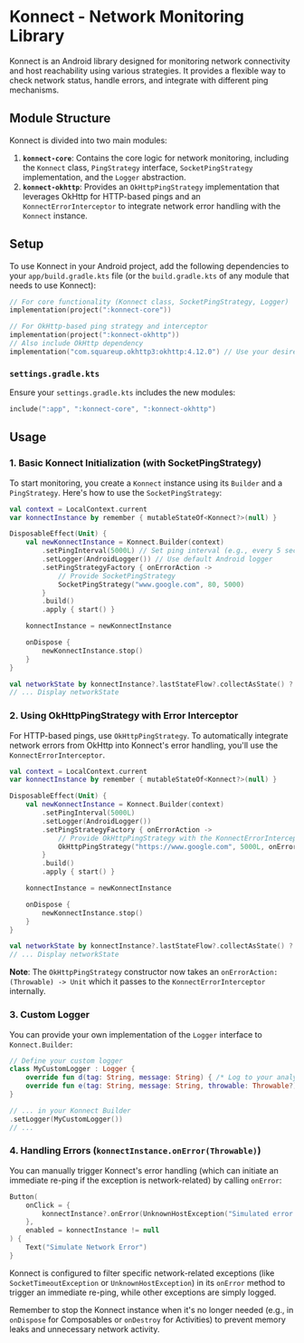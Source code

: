 
# Konnect - Network Monitoring Library

Konnect is an Android library designed for monitoring network connectivity and host reachability using various strategies.
It provides a flexible way to check network status, handle errors, and integrate with different ping mechanisms.

## Module Structure

Konnect is divided into two main modules:

1.  **`konnect-core`**: Contains the core logic for network monitoring, including the `Konnect` class, `PingStrategy` interface, `SocketPingStrategy` implementation, and the `Logger` abstraction.
2.  **`konnect-okhttp`**: Provides an `OkHttpPingStrategy` implementation that leverages OkHttp for HTTP-based pings and an `KonnectErrorInterceptor` to integrate network error handling with the `Konnect` instance.

## Setup

To use Konnect in your Android project, add the following dependencies to your `app/build.gradle.kts` file (or the `build.gradle.kts` of any module that needs to use Konnect):

```kotlin
// For core functionality (Konnect class, SocketPingStrategy, Logger)
implementation(project(":konnect-core"))

// For OkHttp-based ping strategy and interceptor
implementation(project(":konnect-okhttp"))
// Also include OkHttp dependency
implementation("com.squareup.okhttp3:okhttp:4.12.0") // Use your desired OkHttp version
```

### `settings.gradle.kts`

Ensure your `settings.gradle.kts` includes the new modules:

```kotlin
include(":app", ":konnect-core", ":konnect-okhttp")
```

## Usage

### 1. Basic Konnect Initialization (with SocketPingStrategy)

To start monitoring, you create a `Konnect` instance using its `Builder` and a `PingStrategy`. Here's how to use the `SocketPingStrategy`:

```kotlin
val context = LocalContext.current
var konnectInstance by remember { mutableStateOf<Konnect?>(null) }

DisposableEffect(Unit) {
    val newKonnectInstance = Konnect.Builder(context)
        .setPingInterval(5000L) // Set ping interval (e.g., every 5 seconds)
        .setLogger(AndroidLogger()) // Use default Android logger
        .setPingStrategyFactory { onErrorAction ->
            // Provide SocketPingStrategy
            SocketPingStrategy("www.google.com", 80, 5000)
        }
        .build()
        .apply { start() }

    konnectInstance = newKonnectInstance

    onDispose {
        newKonnectInstance.stop()
    }
}

val networkState by konnectInstance?.lastStateFlow?.collectAsState() ?: remember { mutableStateOf(null) }
// ... Display networkState
```

### 2. Using OkHttpPingStrategy with Error Interceptor

For HTTP-based pings, use `OkHttpPingStrategy`. To automatically integrate network errors from OkHttp into Konnect's error handling, you'll use the `KonnectErrorInterceptor`.

```kotlin
val context = LocalContext.current
var konnectInstance by remember { mutableStateOf<Konnect?>(null) }

DisposableEffect(Unit) {
    val newKonnectInstance = Konnect.Builder(context)
        .setPingInterval(5000L)
        .setLogger(AndroidLogger())
        .setPingStrategyFactory { onErrorAction ->
            // Provide OkHttpPingStrategy with the KonnectErrorInterceptor
            OkHttpPingStrategy("https://www.google.com", 5000L, onErrorAction)
        }
        .build()
        .apply { start() }

    konnectInstance = newKonnectInstance

    onDispose {
        newKonnectInstance.stop()
    }
}

val networkState by konnectInstance?.lastStateFlow?.collectAsState() ?: remember { mutableStateOf(null) }
// ... Display networkState
```

**Note**: The `OkHttpPingStrategy` constructor now takes an `onErrorAction: (Throwable) -> Unit` which it passes to the `KonnectErrorInterceptor` internally.

### 3. Custom Logger

You can provide your own implementation of the `Logger` interface to `Konnect.Builder`:

```kotlin
// Define your custom logger
class MyCustomLogger : Logger {
    override fun d(tag: String, message: String) { /* Log to your analytics, etc. */ }
    override fun e(tag: String, message: String, throwable: Throwable?) { /* Handle errors */ }
}

// ... in your Konnect Builder
.setLogger(MyCustomLogger())
// ...
```

### 4. Handling Errors (`konnectInstance.onError(Throwable)`) 

You can manually trigger Konnect's error handling (which can initiate an immediate re-ping if the exception is network-related) by calling `onError`:

```kotlin
Button(
    onClick = {
        konnectInstance?.onError(UnknownHostException("Simulated error by button press"))
    },
    enabled = konnectInstance != null
) {
    Text("Simulate Network Error")
}
```

Konnect is configured to filter specific network-related exceptions (like `SocketTimeoutException` or `UnknownHostException`) in its `onError` method to trigger an immediate re-ping, while other exceptions are simply logged.

Remember to stop the Konnect instance when it's no longer needed (e.g., in `onDispose` for Composables or `onDestroy` for Activities) to prevent memory leaks and unnecessary network activity.
